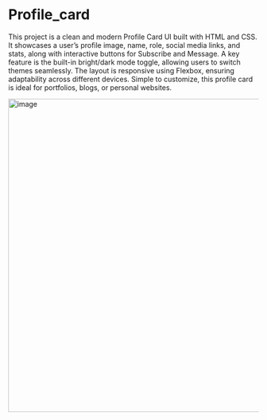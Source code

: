 # Profile_card
This project is a clean and modern Profile Card UI built with HTML and CSS. It showcases a user’s profile image, name, role, social media links, and stats, along with interactive buttons for Subscribe and Message. A key feature is the built-in bright/dark mode toggle, allowing users to switch themes seamlessly. The layout is responsive using Flexbox, ensuring adaptability across different devices. Simple to customize, this profile card is ideal for portfolios, blogs, or personal websites.

<img width="508" height="629" alt="image" src="https://github.com/user-attachments/assets/8c5033df-a745-49af-8c88-bc354b2bb391" />

